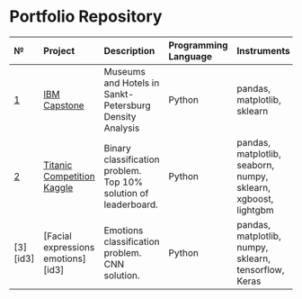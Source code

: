 # Portfolio Repository


[id1]: https://github.com/AntonVdovenko/Portfolio/tree/master/IBM%20Capstone
[id2]: https://github.com/AntonVdovenko/Portfolio/tree/master/Titanic%20competition

| № | Project | Description | Programming Language| Instruments |
| :- | :--------------------- | :---------------------------| :---------------------------| :---------------------------|
| [1][id1]  | [IBM Capstone][id1] | Museums and Hotels in Sankt-Petersburg Density Analysis | Python|pandas, matplotlib, sklearn|
| [2][id2]  | [Titanic Competition Kaggle][id2] | Binary classification problem. Top 10% solution of leaderboard. | Python|pandas, matplotlib, seaborn, numpy, sklearn, xgboost, lightgbm|
| [3][id3]  | [Facial expressions emotions][id3] | Emotions classification problem. CNN solution. | Python|pandas, matplotlib, numpy, sklearn, tensorflow, Keras|
